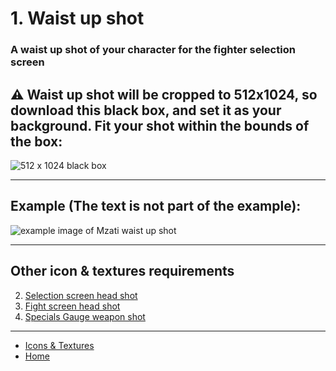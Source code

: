 # 1. Waist up shot

### A waist up shot of your character for the fighter selection screen

## ⚠️ Waist up shot will be cropped to 512x1024, so download this black box, and set it as your background. Fit your shot within the bounds of the box:

![512 x 1024 black box](https://sncommunity.github.io/req/assets/images/512x1024.jpg)

---

## Example (The text is not part of the example):

![example image of Mzati waist up shot](https://sncommunity.github.io/req/assets/images/waist-up.png)

---

## Other icon & textures requirements

<ol start="2">
<li><a href="./head-shot-selection-screen">Selection screen head shot</a></li>
<li><a href="./head-shot-fight-screen">Fight screen head shot</a></li>
<li><a href="./specials-gauge-weapon">Specials Gauge weapon shot</a></li>
</ol>

---

- [Icons & Textures](./icons-and-textures)
- [Home](../)
